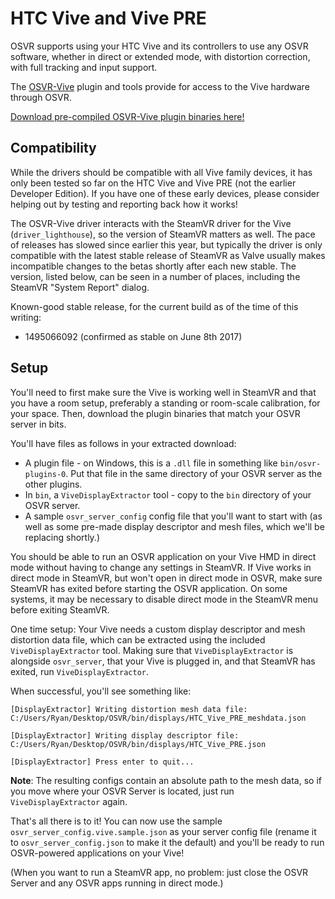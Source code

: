 # HTC Vive and Vive PRE

OSVR supports using your HTC Vive and its controllers to use any OSVR software, whether in direct or extended mode, with distortion correction, with full tracking and input support.

The [OSVR-Vive](https://github.com/OSVR/OSVR-Vive) plugin and tools provide for access to the Vive hardware through OSVR.

[Download pre-compiled OSVR-Vive plugin binaries here!](http://access.osvr.com/binary/vive)

## Compatibility
While the drivers should be compatible with all Vive family devices, it has only been tested so far on the HTC Vive  and Vive PRE (not the earlier Developer Edition). If you have one of these early devices, please consider helping out by testing and reporting back how it works!

The OSVR-Vive driver interacts with the SteamVR driver for the Vive (`driver_lighthouse`), so the version of SteamVR matters as well. The pace of releases has slowed since earlier this year, but typically the driver is only compatible with the latest stable release of SteamVR as Valve usually makes incompatible changes to the betas shortly after each new stable. The version, listed below, can be seen in a number of places, including the SteamVR "System Report" dialog.

Known-good stable release, for the current build as of the time of this writing:
- 1495066092  (confirmed as stable on June 8th 2017)

## Setup
You'll need to first make sure the Vive is working well in SteamVR and that you have a room setup, preferably a standing or room-scale calibration, for your space. Then, download the plugin binaries that match your OSVR server in bits.

You'll have files as follows in your extracted download:
- A plugin file - on Windows, this is a `.dll` file in something like `bin/osvr-plugins-0`. Put that file in the same directory of your OSVR server as the other plugins.
- In `bin`, a `ViveDisplayExtractor` tool - copy to the `bin` directory of your OSVR server.
- A sample `osvr_server_config` config file that you'll want to start with (as well as some pre-made display descriptor and mesh files, which we'll be replacing shortly.)

You should be able to run an OSVR application on your Vive HMD in direct mode without having to change any settings in SteamVR. If Vive works in direct mode in SteamVR, but won't open in direct mode in OSVR, make sure SteamVR has exited before starting the OSVR application. On some systems, it may be necessary to disable direct mode in the SteamVR menu before exiting SteamVR.

One time setup: Your Vive needs a custom display descriptor and mesh distortion data file, which can be extracted using the included `ViveDisplayExtractor` tool. Making sure that `ViveDisplayExtractor` is alongside `osvr_server`, that your Vive is plugged in, and that SteamVR has exited, run `ViveDisplayExtractor`.

When successful, you'll see something like:

```
[DisplayExtractor] Writing distortion mesh data file:
C:/Users/Ryan/Desktop/OSVR/bin/displays/HTC_Vive_PRE_meshdata.json

[DisplayExtractor] Writing display descriptor file:
C:/Users/Ryan/Desktop/OSVR/bin/displays/HTC_Vive_PRE.json

[DisplayExtractor] Press enter to quit...
```

**Note**: The resulting configs contain an absolute path to the mesh data, so if you move where your OSVR Server is located, just run `ViveDisplayExtractor` again.

That's all there is to it! You can now use the sample `osvr_server_config.vive.sample.json` as your server config file (rename it to `osvr_server_config.json` to make it the default) and you'll be ready to run OSVR-powered applications on your Vive!

(When you want to run a SteamVR app, no problem: just close the OSVR Server and any OSVR apps running in direct mode.)
